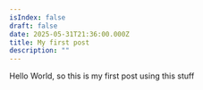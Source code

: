 ```yaml
---
isIndex: false
draft: false
date: 2025-05-31T21:36:00.000Z
title: My first post
description: ""
---
```

Hello World, so this is my first post using this stuff
